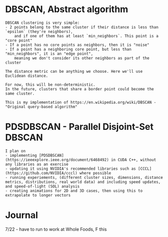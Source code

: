 # DBSCAN, Abstract algorithm
    DBSCAN clustering is very simple:
    - 2 points belong to the same cluster if their distance is less than `epsilon` (they're neighbors),
        and if one of them has at least `min_neighbors`. This point is a "core point"
    - If a point has no core points as neighbors, then it is "noise"
    - If a point has a neighboring core point, but less than "min_neighbors", it is an "edge point",
        meaning we don't consider its other neighbors as part of the cluster

    The distance metric can be anything we choose. Here we'll use Euclidean distance.

    For now, this will be non-deterministic.
    In the future, clusters that share a border point could become the same cluster.

    This is my implementation of https://en.wikipedia.org/wiki/DBSCAN - "Original query-based algorithm"

# PDSDBSCAN - Parallel Disjoint-Set DBSCAN
    I plan on 
    - implementing [PDSDBSCAN](https://ieeexplore.ieee.org/document/6468492) in CUDA C++, without any libraries as an exercise
    - updating it using NVIDIA's recommended libraries such as [CCCL](https://github.com/NVIDIA/cccl) where possible
    - running experiements, (different cluster sizes, dimensions, distance metrics, distributions, real world data) and including speed updates, and speed-of-light (SOL) analysis
    - creating animations for 2D and 3D cases, then using this to extrapolate to longer vectors

# Journal
7/22 - have to run to work at Whole Foods, F this